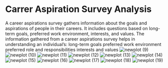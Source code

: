 # Carrer Aspiration Survey Analysis

A career aspirations survey gathers information about the goals and aspirations of people in their careers. It includes questions based on long-term goals, preferred work environment, interests, and values.
The information gathered from a career aspirations survey helps in understanding an individual’s:
long-term goals
preferred work environment
preferred role and responsibilities
interests and values
![newplot (9)](https://github.com/Lanchavi/Data-Analysis-with-Python-Basic/assets/86043520/1728d5e3-5e93-4268-950c-458bb52ae1b8)
![newplot (10)](https://github.com/Lanchavi/Data-Analysis-with-Python-Basic/assets/86043520/25d8f774-4afb-453f-b294-bfaa45da2b29)
![newplot (11)](https://github.com/Lanchavi/Data-Analysis-with-Python-Basic/assets/86043520/cf59a3b3-6ca8-48de-aff5-dcb970eda243)
![newplot (12)](https://github.com/Lanchavi/Data-Analysis-with-Python-Basic/assets/86043520/59c3c252-e854-45bc-961a-289514313352)
![newplot (13)](https://github.com/Lanchavi/Data-Analysis-with-Python-Basic/assets/86043520/61b4ac14-6611-4eb6-9c1a-42b8ebf34f63)
![newplot (14)](https://github.com/Lanchavi/Data-Analysis-with-Python-Basic/assets/86043520/0f876d47-c28a-4d07-b98f-183d31367d71)
![newplot (15)](https://github.com/Lanchavi/Data-Analysis-with-Python-Basic/assets/86043520/cfcc0026-8210-49b7-8442-ee7d8c448fa8)
![newplot (16)](https://github.com/Lanchavi/Data-Analysis-with-Python-Basic/assets/86043520/83dfbe01-2cae-4dae-8f5e-1c7f367bf77b)
![newplot (17)](https://github.com/Lanchavi/Data-Analysis-with-Python-Basic/assets/86043520/179b4e7e-d433-4bca-9c9e-693f24b116e6)
![newplot (18)](https://github.com/Lanchavi/Data-Analysis-with-Python-Basic/assets/86043520/b4bdd082-cd7f-4b37-93b8-7f7961dd4d5b)
![newplot (19)](https://github.com/Lanchavi/Data-Analysis-with-Python-Basic/assets/86043520/889d9095-2c5c-409d-8151-c8f74468b30f)
